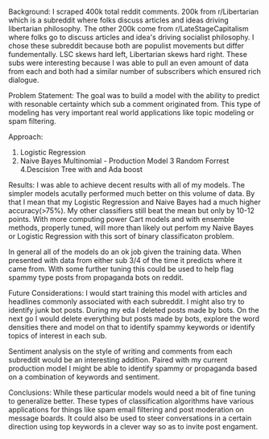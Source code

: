 Background:
I scraped 400k total reddit comments. 200k from r/Libertarian which is 
a subreddit where folks discuss articles and ideas driving libertarian philosophy.
The other 200k come from r/LateStageCapitalism where folks go to discuss articles and idea's driving socialist philosophy. I chose these subreddit because both are populist 
movements but differ fundementally. LSC skews hard left, Libertarian skews hard right. These subs were interesting because I was able to pull an even amount of data from each and both had a similar number of subscribers which ensured rich dialogue.

Problem Statement:
The goal was to build a model with the ability to predict with resonable certainty which sub a comment originated from. This type of modeling has very important real world applications like topic modeling or spam filtering. 

Approach:
1. Logistic Regression 
2. Naive Bayes Multinomial - Production Model
3 Random Forrest
4.Descision Tree with and Ada boost

Results:
I was able to achieve decent results with all of my models. The simpler models acutally performed much better on this volume of data. By that I mean that my 
Logistic Regression and Naive Bayes had a much higher accuracy(>75%). My other classifiers still beat the mean but only by 10-12 points. With more computing power
Cart models and with ensemble methods, properly tuned, will more than likely out perfom my Naive Bayes or Logistic Regression with this sort of binary classificaton
problem.

In general all of the models do an ok job given the training data. When presented with data from either sub 3/4 of the time it predicts where it came from. With some further tuning this could be used to help flag spammy type posts from propaganda bots on reddit.

Future Considerations:
I would start training this model with articles and headlines commonly associated with each subreddit. I might also try to identify junk bot posts. During my eda I deleted posts made by bots. On the next go I would delete everything but posts made by bots, explore the word densities there and model on that to identify spammy keywords or identify topics of interest in each sub.

Sentiment analysis on the style of writing and comments from each subreddit would be an interesting addition. Paired with my current production model I might be able to identify spammy or propaganda based on a combination of keywords and sentiment. 

Conclusions:
While these particular models would need a bit of fine tuning to generalize better. These types of classification algorithms have various applications for things like 
spam email filtering and post moderation on message boards. It could also be used to steer conversations in a certain direction using top keywords in a clever way so as to invite post engament.
